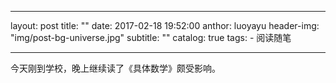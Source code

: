 ---
layout: post
title: ""
date:       2017-02-18 19:52:00
anthor: luoyayu
header-img:  "img/post-bg-universe.jpg"
subtitle:  ""
catalog: true
tags:
    - 阅读随笔

 ---

今天刚到学校，晚上继续读了《具体数学》颇受影响。